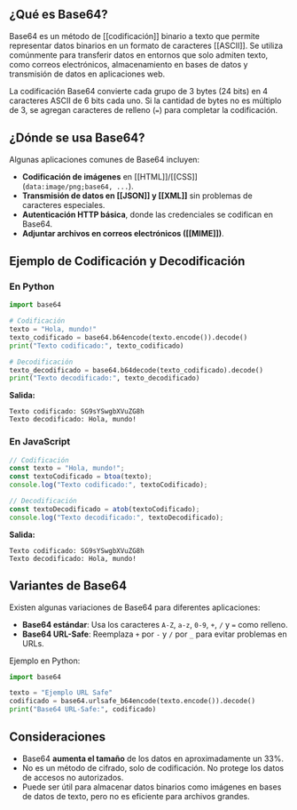 ## ¿Qué es Base64?

Base64 es un método de [[codificación]] binario a texto que permite representar datos binarios en un formato de caracteres [[ASCII]]. Se utiliza comúnmente para transferir datos en entornos que solo admiten texto, como correos electrónicos, almacenamiento en bases de datos y transmisión de datos en aplicaciones web.

La codificación Base64 convierte cada grupo de 3 bytes (24 bits) en 4 caracteres ASCII de 6 bits cada uno. Si la cantidad de bytes no es múltiplo de 3, se agregan caracteres de relleno (`=`) para completar la codificación.

## ¿Dónde se usa Base64?

Algunas aplicaciones comunes de Base64 incluyen:

- **Codificación de imágenes** en [[HTML]]/[[CSS]] (`data:image/png;base64, ...`).
- **Transmisión de datos en [[JSON]] y [[XML]]** sin problemas de caracteres especiales.
- **Autenticación HTTP básica**, donde las credenciales se codifican en Base64.
- **Adjuntar archivos en correos electrónicos ([[MIME]])**.

## Ejemplo de Codificación y Decodificación

### En Python

```python
import base64

# Codificación
texto = "Hola, mundo!"
texto_codificado = base64.b64encode(texto.encode()).decode()
print("Texto codificado:", texto_codificado)

# Decodificación
texto_decodificado = base64.b64decode(texto_codificado).decode()
print("Texto decodificado:", texto_decodificado)
```

**Salida:**

```
Texto codificado: SG9sYSwgbXVuZG8h
Texto decodificado: Hola, mundo!
```

### En JavaScript

```javascript
// Codificación
const texto = "Hola, mundo!";
const textoCodificado = btoa(texto);
console.log("Texto codificado:", textoCodificado);

// Decodificación
const textoDecodificado = atob(textoCodificado);
console.log("Texto decodificado:", textoDecodificado);
```

**Salida:**

```
Texto codificado: SG9sYSwgbXVuZG8h
Texto decodificado: Hola, mundo!
```

## Variantes de Base64

Existen algunas variaciones de Base64 para diferentes aplicaciones:

- **Base64 estándar**: Usa los caracteres `A-Z`, `a-z`, `0-9`, `+`, `/` y `=` como relleno.
- **Base64 URL-Safe**: Reemplaza `+` por `-` y `/` por `_` para evitar problemas en URLs.

Ejemplo en Python:

```python
import base64

texto = "Ejemplo URL Safe"
codificado = base64.urlsafe_b64encode(texto.encode()).decode()
print("Base64 URL-Safe:", codificado)
```

## Consideraciones

- Base64 **aumenta el tamaño** de los datos en aproximadamente un 33%.
- No es un método de cifrado, solo de codificación. No protege los datos de accesos no autorizados.
- Puede ser útil para almacenar datos binarios como imágenes en bases de datos de texto, pero no es eficiente para archivos grandes.